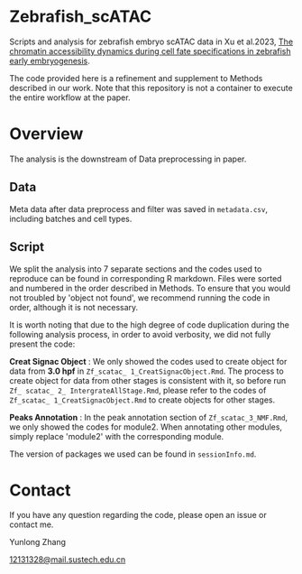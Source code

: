 # Zebrafish_scATAC
Scripts and analysis for zebrafish embryo scATAC data in Xu et al.2023, [The chromatin accessibility dynamics during cell fate specifications in zebrafish early embryogenesis](https://www.biorxiv.org/content/10.1101/2023.10.13.562312v1).

The code provided here is a refinement and supplement to Methods described in our work. Note that this repository is not a container to execute the entire workflow at the paper.

# Overview
The analysis is the downstream of Data preprocessing in paper.

## Data
Meta data after data preprocess and filter was saved in `metadata.csv`, including batches and cell types.

## Script
We split the analysis into 7 separate sections and the codes used to reproduce can be found in corresponding R markdown. Files were sorted and numbered in the order described in Methods. To ensure that you would not troubled by 'object not found', we recommend running the code in order, although it is not necessary. 

It is worth noting that due to the high degree of code duplication during the following analysis process, in order to avoid verbosity, we did not fully present the code:

**Creat Signac Object** :  We only showed the codes used to create object for data from **3.0 hpf** in `Zf_scatac_ 1_CreatSignacObject.Rmd`. The process to create object for data from other stages is consistent with it, so before run `Zf_ scatac_ 2_ IntergrateAllStage.Rmd`, please refer to the codes of `Zf_scatac_ 1_CreatSignacObject.Rmd` to create objects for other stages.

**Peaks Annotation** : In the peak annotation section of `Zf_scatac_3_NMF.Rmd`, we only showed the codes for module2. When annotating other modules, simply replace 'module2' with the corresponding module.

The version of packages we used can be found in `sessionInfo.md`.

# Contact
If you have any question regarding the code, please open an issue or contact me.

Yunlong Zhang

12131328@mail.sustech.edu.cn
